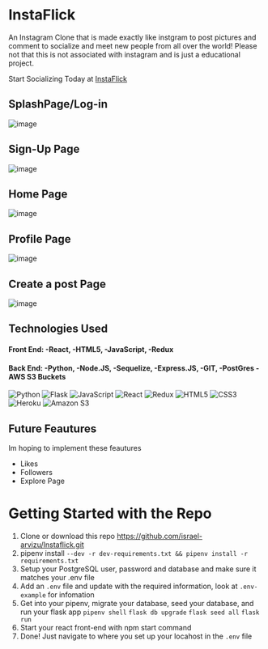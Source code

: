 # InstaFlick
An Instagram Clone that is made exactly like instgram to post pictures and comment to socialize and meet new people from all over the world! Please not that this is not associated with instagram and is just a educational project.

Start Socializing Today at [InstaFlick](https://insta-flick.herokuapp.com/)

## SplashPage/Log-in
![image](https://user-images.githubusercontent.com/99637335/184594897-1db32792-f5ca-4c9c-b927-33de6ee50a9e.png)

## Sign-Up Page
![image](https://user-images.githubusercontent.com/99637335/184594943-cc51613e-c1f1-421e-b643-6d1d7544f4c8.png)

## Home Page
![image](https://user-images.githubusercontent.com/99637335/184594709-664f09d5-df60-4b18-ad53-32918d4581d4.png)

## Profile Page
![image](https://user-images.githubusercontent.com/99637335/184594783-e6f2ae9e-a632-45f2-92a6-fab264924481.png)

## Create a post Page
![image](https://user-images.githubusercontent.com/99637335/184594833-5a438c37-d085-4c73-b5e2-14371df9897d.png)


## Technologies Used
#### Front End: -React, -HTML5, -JavaScript, -Redux
#### Back End: -Python, -Node.JS, -Sequelize, -Express.JS, -GIT, -PostGres -AWS S3 Buckets
![Python](https://img.shields.io/badge/python-3670A0?style=for-the-badge&logo=python&logoColor=ffdd54)
![Flask](https://img.shields.io/badge/flask-%23000.svg?style=for-the-badge&logo=flask&logoColor=white)
![JavaScript](https://img.shields.io/badge/javascript-%23323330.svg?style=for-the-badge&logo=javascript&logoColor=%23F7DF1E)
![React](https://img.shields.io/badge/react-%2320232a.svg?style=for-the-badge&logo=react&logoColor=%2361DAFB)
![Redux](https://img.shields.io/badge/redux-%23593d88.svg?style=for-the-badge&logo=redux&logoColor=white)
![HTML5](https://img.shields.io/badge/html5-%23E34F26.svg?style=for-the-badge&logo=html5&logoColor=white)
![CSS3](https://img.shields.io/badge/css3-%231572B6.svg?style=for-the-badge&logo=css3&logoColor=white)
![Heroku](https://img.shields.io/badge/heroku-%23430098.svg?style=for-the-badge&logo=heroku&logoColor=white)
![Amazon S3](https://img.shields.io/badge/-Amazon%20S3-569A31?logo=amazons3&logoColor=white&style=for-the-badge)

## Future Feautures
Im hoping to implement these feautures
- Likes
- Followers
- Explore Page

# Getting Started with the Repo
1. Clone or download this repo https://github.com/israel-arvizu/Instaflick.git
2. pipenv install ``--dev -r dev-requirements.txt && pipenv install -r requirements.txt``
3. Setup your PostgreSQL user, password and database and make sure it matches your .env file
4. Add an ``.env`` file and update with the required information, look at ``.env-example`` for infomation
5. Get into your pipenv, migrate your database, seed your database, and run your flask app
  ``pipenv shell``
  ``flask db upgrade``
  ``flask seed all``
  ``flask run``
6. Start your react front-end with npm start command 
8. Done! Just navigate to where you set up your locahost in the `.env` file
